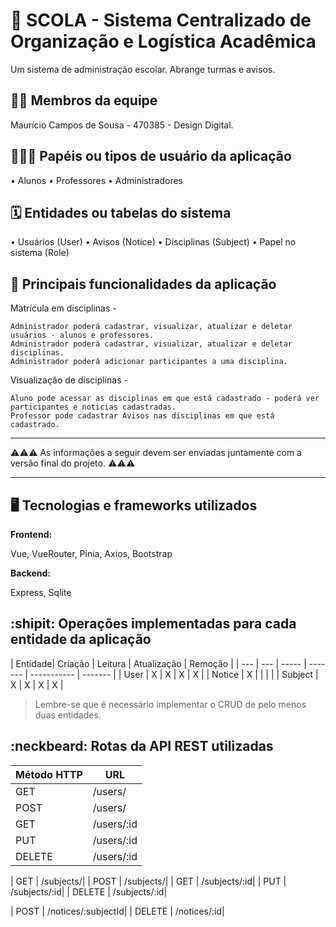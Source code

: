 # :checkered_flag: SCOLA - Sistema Centralizado de Organização e Logística Acadêmica

Um sistema de administração escolar. 
Abrange turmas e avisos.

## :technologist: Membros da equipe

Maurício Campos de Sousa - 470385 - Design Digital.

## :people_holding_hands: Papéis ou tipos de usuário da aplicação


• Alunos
• Professores
• Administradores

## :spiral_calendar: Entidades ou tabelas do sistema

• Usuários (User)
• Avisos (Notice)
• Disciplinas (Subject)
• Papel no sistema (Role)

## :triangular_flag_on_post:	 Principais funcionalidades da aplicação

Matrícula em disciplinas - 

    Administrador poderá cadastrar, visualizar, atualizar e deletar usuários - alunos e professores.
    Administrador poderá cadastrar, visualizar, atualizar e deletar disciplinas.
    Administrador poderá adicionar participantes a uma disciplina.

Visualização de disciplinas  -

    Aluno pode acessar as disciplinas em que está cadastrado - poderá ver participantes e noticias cadastradas.
    Professor pode cadastrar Avisos nas disciplinas em que está cadastrado.

----

:warning::warning::warning: As informações a seguir devem ser enviadas juntamente com a versão final do projeto. :warning::warning::warning:


----

## :desktop_computer: Tecnologias e frameworks utilizados

**Frontend:**

Vue, VueRouter, Pinia, Axios, Bootstrap

**Backend:**

Express, Sqlite


## :shipit: Operações implementadas para cada entidade da aplicação


| Entidade| Criação | Leitura | Atualização | Remoção |
| --- | --- | ----- | ------- | ----------- | ------- |
| User      |   X   |    X    |      X      |    X    |
| Notice    |   X   |         |             |         |
| Subject   |   X   |    X    |      X      |    X    |

> Lembre-se que é necessário implementar o CRUD de pelo menos duas entidades.

## :neckbeard: Rotas da API REST utilizadas

| Método HTTP | URL |
| --- | --- |
| GET | /users/|
| POST | /users/|
| GET | /users/:id|
| PUT | /users/:id|
| DELETE | /users/:id|

| GET | /subjects/|
| POST | /subjects/|
| GET | /subjects/:id|
| PUT | /subjects/:id|
| DELETE | /subjects/:id|

| POST | /notices/:subjectId|
| DELETE | /notices/:id|
